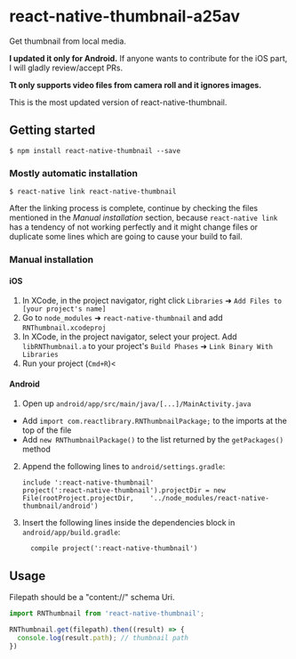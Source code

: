 
# react-native-thumbnail-a25av
Get thumbnail from local media.

**I updated it only for Android.** If anyone wants to contribute for the iOS part, I will gladly review/accept PRs.

**Tt only supports video files from camera roll and it ignores images.**

This is the most updated version of react-native-thumbnail.

## Getting started

`$ npm install react-native-thumbnail --save`

### Mostly automatic installation

`$ react-native link react-native-thumbnail`

After the linking process is complete, continue by checking the files mentioned in the *Manual installation* section, because `react-native link` has a tendency of not working perfectly and it might change files or duplicate some lines which are going to cause your build to fail.

### Manual installation

#### iOS

1. In XCode, in the project navigator, right click `Libraries` ➜ `Add Files to [your project's name]`
2. Go to `node_modules` ➜ `react-native-thumbnail` and add `RNThumbnail.xcodeproj`
3. In XCode, in the project navigator, select your project. Add `libRNThumbnail.a` to your project's `Build Phases` ➜ `Link Binary With Libraries`
4. Run your project (`Cmd+R`)<

#### Android

1. Open up `android/app/src/main/java/[...]/MainActivity.java`
  - Add `import com.reactlibrary.RNThumbnailPackage;` to the imports at the top of the file
  - Add `new RNThumbnailPackage()` to the list returned by the `getPackages()` method
2. Append the following lines to `android/settings.gradle`:
  	```
  	include ':react-native-thumbnail'
  	project(':react-native-thumbnail').projectDir = new File(rootProject.projectDir, 	'../node_modules/react-native-thumbnail/android')
  	```
3. Insert the following lines inside the dependencies block in `android/app/build.gradle`:
  	```
      compile project(':react-native-thumbnail')
  	```

## Usage
Filepath should be a "content://" schema Uri.

```javascript
import RNThumbnail from 'react-native-thumbnail';

RNThumbnail.get(filepath).then((result) => {
  console.log(result.path); // thumbnail path
})
```
